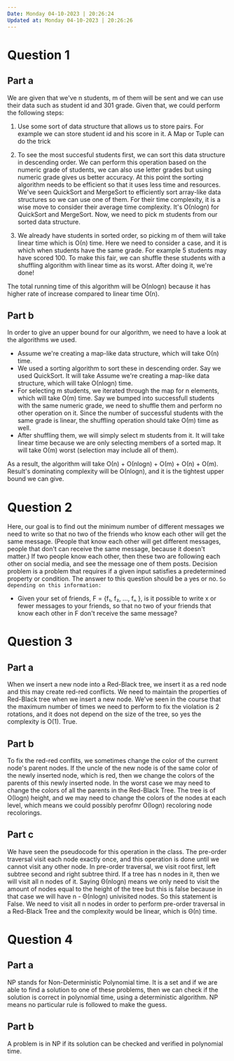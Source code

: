 ```yaml
---
Date: Monday 04-10-2023 | 20:26:24
Updated at: Monday 04-10-2023 | 20:26:26
---
```


# Question 1
## Part a
We are given that we've n students, m of them will be sent and we can use their data such as student id and 301 grade. Given that, we could perform the following steps:
1. Use some sort of data structure that allows us to store pairs. For example we can store student id and his score in it. A Map or Tuple can do the trick 

2. To see the most succesful students first, we can sort this data structure in descending order. We can perform this operation based on the numeric grade of students, we can also use letter grades but using numeric grade gives us better accuracy. At this point the sorting algorithm needs to be efficient so that it uses less time and resources. We've seen QuickSort and MergeSort to efficiently sort array-like data structures so we can use one of them. For their time complexity, it is a wise move to consider their average time complexity. It's Ο(nlogn) for QuickSort and MergeSort. Now, we need to pick m students from our sorted data structure.

3. We already have students in sorted order, so picking m of them will take linear time which is Ο(n) time. Here we need to consider a case, and it is which when students have the same grade. For example 5 students may have scored 100. To make this fair, we can shuffle these students with a shuffling algorithm with linear time as its worst. After doing it, we're done!

The total running time of this algorithm will be Ο(nlogn) because it has higher rate of increase compared to linear time Ο(n).

## Part b
In order to give an upper bound for our algorithm, we need to have a look at the algorithms we used. 
- Assume we're creating a map-like data structure, which will take Ο(n) time.
- We used a sorting algorithm to sort these in descending order. Say we used QuickSort. It will take Assume we're creating a map-like data structure, which will take Ο(nlogn) time. 
- For selecting m students, we iterated through the map for n elements, which will take Ο(m) time. Say we bumped into successfull students with the same numeric grade, we need to shuffle them and perform no other operation on it. Since the number of successful students with the same grade is linear, the shuffling operation should take Ο(m) time as well.
- After shuffling them, we will simply select m students from it. It will take linear time because we are only selecting members of a sorted map. It will take Ο(m) worst (selection may include all of them).

As a result, the algorithm will take Ο(n) + Ο(nlogn) + Ο(m) + Ο(n) + Ο(m). Result's dominating complexity will be Ο(nlogn), and it is the tightest upper bound we can give.

# Question 2
Here, our goal is to find out the minimum number of different messages we need to write so that no two of the friends who know each other will get the same message. (People that know each other will get different messages, people that don't can receive the same message, because it doesn't matter.) If two people know each other, then these two are following each other on social media, and see the message one of them posts. Decision problem is a problem that requires if a given input satisfies a predetermined property or condition. The answer to this question should be a yes or no. `So depending on this information:`
- Given your set of friends, F = {f₁, f₂, ..., fₙ }, is it possible to write x or fewer messages to your friends, so that no two of your friends that know each other in F don't receive the same message?

# Question 3
## Part a
When we insert a new node into a Red-Black tree, we insert it as a red node and this may create red-red conflicts. We need to maintain the properties of Red-Black tree when we insert a new node. We've seen in the course that the maximum number of times we need to perform to fix the violation is 2 rotations, and it does not depend on the size of the tree, so yes the complexity is Ο(1). True.
## Part b
To fix the red-red conflits, we sometimes change the color of the current node's parent nodes. If the uncle of the new node is of the same color of the newly inserted node, which is red, then we change the colors of the parents of this newly inserted node. In the worst case we may need to change the colors of all the parents in the Red-Black Tree. The tree is of Ο(logn) height, and we may need to change the colors of the nodes at each level, which means we could possibly perofmr Ο(logn) recoloring node recolorings.
## Part c
We have seen the pseudocode for this operation in the class. The pre-order traversal visit each node exactly once, and this operation is done until we cannot visit any other node. In pre-order traversal, we visit root first, left subtree second and right subtree third. If  a tree has n nodes in it, then we will visit all n nodes of it. Saying Θ(nlogn) means we only need to visit the amount of nodes equal to the height of the tree but this is false because in that case we will have n - Θ(nlogn) univisited nodes. So this statement is False. We need to visit all n nodes in order to perform pre-order traversal in a Red-Black Tree and the complexity would be linear, which is Θ(n) time.
# Question 4
## Part a
NP stands for Non-Deterministic Polynomial time. It is a set and if we are able to find a solution to one of these problems, then we can check if the solution is correct in polynomial time, using a deterministic algorithm. NP means no particular rule is followed to make the guess.
## Part b
A problem is in NP if its solution can be checked and verified in polynomial time.